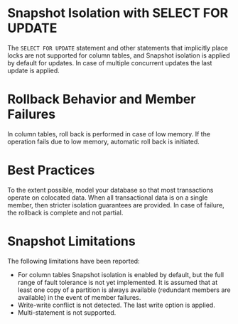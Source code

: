 # Snapshot Isolation with SELECT FOR UPDATE

The `SELECT FOR UPDATE` statement and other statements that implicitly place locks are not supported for column tables, and Snapshot isolation is applied by default for updates. In case of multiple concurrent updates the last update is applied.

# Rollback Behavior and Member Failures

In column tables, roll back is performed in case of low memory. If the operation fails due to low memory, automatic roll back is initiated.

# Best Practices

To the extent possible, model your database so that most transactions operate on colocated data. When all transactional data is on a single member, then stricter isolation guarantees are provided. In case of failure, the rollback is complete and not partial.

# Snapshot Limitations

The following limitations have been reported:
- For column tables Snapshot isolation is enabled by default, but the full range of fault tolerance is not yet implemented. It is assumed that at least one copy of a partition is always available (redundant members are available) in the event of member failures.
- Write-write conflict is not detected. The last write option is applied.
- Multi-statement is not supported.